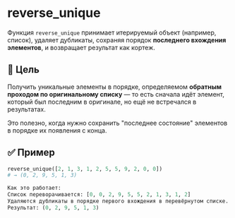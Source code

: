 # reverse_unique

Функция `reverse_unique` принимает итерируемый объект (например, список), удаляет дубликаты, сохраняя порядок **последнего вхождения элементов**, и возвращает результат как кортеж.

## 🎯 Цель

Получить уникальные элементы в порядке, определяемом **обратным проходом по оригинальному списку** — то есть сначала идёт элемент, который был последним в оригинале, но ещё не встречался в результатах.

Это полезно, когда нужно сохранить "последнее состояние" элементов в порядке их появления с конца.

## ✅ Пример

```python
reverse_unique([2, 1, 3, 1, 2, 5, 5, 9, 2, 0, 0])
# → (0, 2, 9, 5, 1, 3)

Как это работает:
Список переворачивается: [0, 0, 2, 9, 5, 5, 2, 1, 3, 1, 2]
Удаляются дубликаты в порядке первого вхождения в перевёрнутом списке.
Результат: (0, 2, 9, 5, 1, 3)
```
